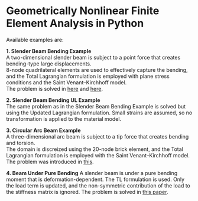 # Geometrically Nonlinear Finite Element Analysis in Python

Available examples are:  

**1. Slender Beam Bending Example**  
   A two-dimensional slender beam is subject to a point force that creates bending-type large displacements.  
   8-node quadrilateral elements are used to effectively capture the bending, and the Total Lagrangian formulation is employed with plane stress conditions and the Saint Venant–Kirchhoff model.  
   The problem is solved in [here](https://doi.org/10.1016/0045-7949(77)90027-X) and [here](https://doi.org/10.1108/EC-10-2019-0478).

**2. Slender Beam Bending UL Example**  
   The same problem as in the Slender Beam Bending Example is solved but using the Updated Lagrangian formulation. Small strains are assumed, so no transformation is applied to the material model.

**3. Circular Arc Beam Example**  
   A three-dimensional arc beam is subject to a tip force that creates bending and torsion.  
   The domain is discreized using the 20-node brick element, and the Total Lagrangian formulation is employed with the Saint Venant–Kirchhoff model.
   The problem was introduced in [this](https://onlinelibrary.wiley.com/doi/10.1002/nme.1620140703).

**4. Beam Under Pure Bending**
   A slender beam is under a pure bending moment that is deformation-dependent. The TL formulation is used. Only the load term is updated, and the non-symmetric contribution of the load to the stiffness matrix is ignored. The problem is solved in [this paper](https://www.sciencedirect.com/science/article/pii/S0045782524002494).
